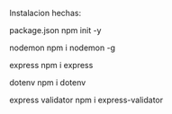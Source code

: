 Instalacion hechas:

package.json
npm init -y

nodemon
npm i nodemon -g

express
npm i express

dotenv
npm i dotenv

express validator
npm i express-validator